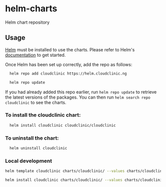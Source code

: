 # helm-charts
Helm chart repository

## Usage

[Helm](https://helm.sh) must be installed to use the charts.  Please refer to
Helm's [documentation](https://helm.sh/docs) to get started.

Once Helm has been set up correctly, add the repo as follows:
```bash
  helm repo add cloudclinic https://helm.cloudclinic.ng
```

```bash
  helm repo update
```

If you had already added this repo earlier, run `helm repo update` to retrieve
the latest versions of the packages.  You can then run `helm search repo
cloudclinic` to see the charts.

### To install the cloudclinic chart:
```bash
  helm install cloudclinic cloudclinic/cloudclinic
```
### To uninstall the chart:
```bash
  helm uninstall cloudclinic
```

### Local development

```bash
helm template cloudclinic charts/cloudclinic/ --values charts/cloudclinic/values.yaml
```
```bash
helm install cloudclinic charts/cloudclinic/ --values charts/cloudclinic/values.yaml
```
